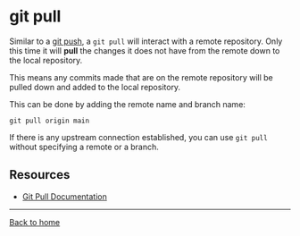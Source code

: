 # git pull

Similar to a [git push](./commands/Push.md), a `git pull` will interact with a remote repository. Only this time it will **pull** the changes it does not have from the remote down to the local repository.

This means any commits made that are on the remote repository will be pulled down and added to the local repository.

This can be done by adding the remote name and branch name:
```
git pull origin main
```

If there is any upstream connection established, you can use `git pull` without specifying a remote or a branch.

## Resources

- [Git Pull Documentation](https://git-scm.com/docs/git-pull)

---

[Back to home](../README.md)